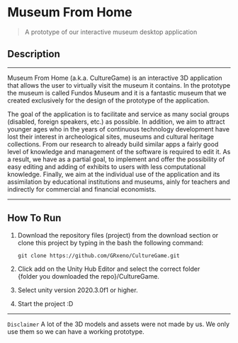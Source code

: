 # Museum From Home

>A prototype of our interactive museum desktop application

## Description

---

Museum From Home (a.k.a. CultureGame) is an interactive 3D application that
allows the user to virtually visit the museum it contains.  In the prototype
the museum is called Fundos Museum and it is a fantastic museum that we
created exclusively for the design of the prototype of the application.

The goal of the application is to facilitate and service as many social
groups (disabled, foreign speakers, etc.) as possible. In addition, we aim
to attract younger ages who in the years of continuous technology development
have lost their interest in archeological sites, museums and cultural 
heritage collections. From our research to already build similar apps a
fairly good level of knowledge and management of the software is required to
edit it. As a result, we have as a partial goal, to implement and offer the
possibility of easy editing and adding of exhibits to users with less
computational knowledge. Finally, we aim at the individual use of the 
application and its assimilation by educational institutions and museums,
ainly for teachers and indirectly for commercial and financial economists. 

---

## How To Run

1. Download the repository files (project) from the download section or clone this project by typing in the bash the following command:
    ```
    git clone https://github.com/GRxeno/CultureGame.git
    ```
2. Click add on the Unity Hub Editor and select the correct folder    
   {folder you downloaded the repo}/CultureGame.

3. Select unity version 2020.3.0f1 or higher.

4. Start the project :D

---

`Disclaimer` A lot of the 3D models and assets were not made by us. We only use them so we can have a working prototype.